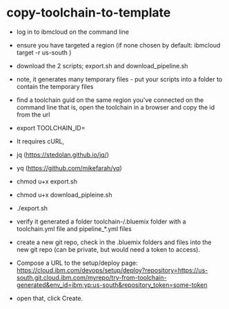 # copy-toolchain-to-template

- log in to ibmcloud on the command line
- ensure you have targeted a region (if none chosen by default: ibmcloud target -r us-south )
- download the 2 scripts; export.sh and download_pipeline.sh
- note, it generates many temporary files - put your scripts into a folder to contain the temporary files
- find a toolchain guid on the same region you've connected on the command line
  that is, open the toolchain in a browser and copy the id from the url
- export TOOLCHAIN_ID=<your-guid>
- It requires cURL, 
- jq (https://stedolan.github.io/jq/) 
- yq (https://github.com/mikefarah/yq)
- chmod u+x export.sh
- chmod u+x download_pipleine.sh
- ./export.sh

- verify it generated a folder toolchain-<datestamp>/.bluemix folder with a toolchain.yml file and pipeline_*.yml files

- create a new git repo, check in the .bluemix folders and files into the new git repo (can be private, but would need a token to access).

- Compose a URL to the setup/deploy page:
 https://cloud.ibm.com/devops/setup/deploy?repository=https://us-south.git.cloud.ibm.com/myrepo/try-from-toolchain-generated&env_id=ibm:yp:us-south&repository_token=some-token

- open that, click Create.

